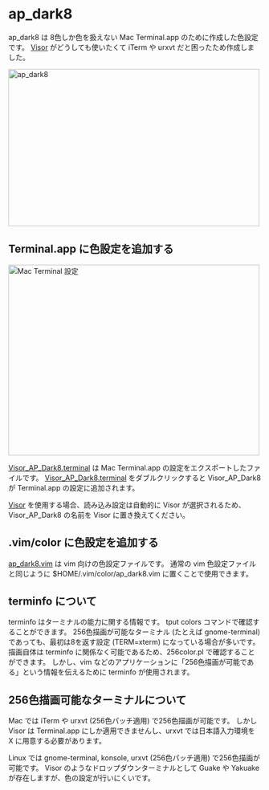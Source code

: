 # ap_dark8

ap_dark8 は 8色しか色を扱えない Mac Terminal.app のために作成した色設定です。
<a href="http://visor.binaryage.com/">Visor</a> がどうしても使いたくて iTerm や urxvt だと困ったため作成しました。

<a href="http://www.flickr.com/photos/36836508@N02/4931578715/" title="ap_dark8 by apribase, on Flickr"><img src="http://farm5.static.flickr.com/4100/4931578715_bce275f211.jpg" width="500" height="313" alt="ap_dark8" /></a>

## Terminal.app に色設定を追加する

<a href="http://www.flickr.com/photos/36836508@N02/4931578877/" title="Mac Terminal 設定 by apribase, on Flickr"><img src="http://farm5.static.flickr.com/4116/4931578877_7c08b95da1.jpg" width="500" height="380" alt="Mac Terminal 設定" /></a>

<a href="http://github.com/apribase/ap_dark8/blob/master/Visor_AP_Dark8.terminal" title="Visor_AP_Dark8.terminal">Visor_AP_Dark8.terminal</a> は Mac Terminal.app の設定をエクスポートしたファイルです。
<a href="http://github.com/apribase/ap_dark8/blob/master/Visor_AP_Dark8.terminal">Visor_AP_Dark8.terminal</a> をダブルクリックすると Visor_AP_Dark8 が Terminal.app の設定に追加されます。

<a href="http://visor.binaryage.com/">Visor</a> を使用する場合、読み込み設定は自動的に Visor が選択されるため、Visor_AP_Dark8 の名前を Visor に置き換えてください。

## .vim/color に色設定を追加する

<a href="http://github.com/apribase/ap_dark8/blob/master/ap_dark8.vim" title="ap_dark8.vim">ap_dark8.vim</a> は vim 向けの色設定ファイルです。
通常の vim 色設定ファイルと同じように $HOME/.vim/color/ap_dark8.vim に置くことで使用できます。

## terminfo について

terminfo はターミナルの能力に関する情報です。
tput colors コマンドで確認することができます。
256色描画が可能なターミナル (たとえば gnome-terminal) であっても、最初は8を返す設定 (TERM=xterm) になっている場合が多いです。
描画自体は terminfo に関係なく可能であるため、256color.pl で確認することができます。
しかし、vim などのアプリケーションに「256色描画が可能である」という情報を伝えるために terminfo が使用されます。


## 256色描画可能なターミナルについて

Mac では iTerm や urxvt (256色パッチ適用) で256色描画が可能です。
しかし Visor は Terminal.app にしか適用できませんし、urxvt では日本語入力環境を X に用意する必要があります。

Linux では gnome-terminal, konsole, urxvt (256色パッチ適用) で256色描画が可能です。
Visor のようなドロップダウンターミナルとして Guake や Yakuake が存在しますが、色の設定が行いにくいです。